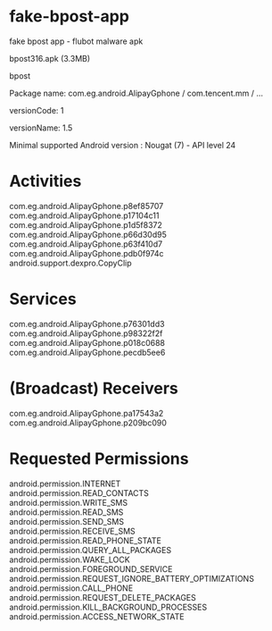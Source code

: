 # fake-bpost-app
fake bpost app - flubot malware apk

bpost316.apk (3.3MB)

bpost


Package name: com.eg.android.AlipayGphone / com.tencent.mm / ...

versionCode: 1

versionName: 1.5

Minimal supported Android version : Nougat (7) - API level 24


# Activities
com.eg.android.AlipayGphone.p8ef85707  
com.eg.android.AlipayGphone.p17104c11  
com.eg.android.AlipayGphone.p1d5f8372  
com.eg.android.AlipayGphone.p66d30d95  
com.eg.android.AlipayGphone.p63f410d7  
com.eg.android.AlipayGphone.pdb0f974c  
android.support.dexpro.CopyClip

# Services
com.eg.android.AlipayGphone.p76301dd3  
com.eg.android.AlipayGphone.p98322f2f  
com.eg.android.AlipayGphone.p018c0688  
com.eg.android.AlipayGphone.pecdb5ee6

# (Broadcast) Receivers
com.eg.android.AlipayGphone.pa17543a2  
com.eg.android.AlipayGphone.p209bc090

# Requested Permissions
android.permission.INTERNET  
android.permission.READ_CONTACTS  
android.permission.WRITE_SMS  
android.permission.READ_SMS  
android.permission.SEND_SMS  
android.permission.RECEIVE_SMS  
android.permission.READ_PHONE_STATE  
android.permission.QUERY_ALL_PACKAGES  
android.permission.WAKE_LOCK  
android.permission.FOREGROUND_SERVICE  
android.permission.REQUEST_IGNORE_BATTERY_OPTIMIZATIONS  
android.permission.CALL_PHONE  
android.permission.REQUEST_DELETE_PACKAGES  
android.permission.KILL_BACKGROUND_PROCESSES  
android.permission.ACCESS_NETWORK_STATE
